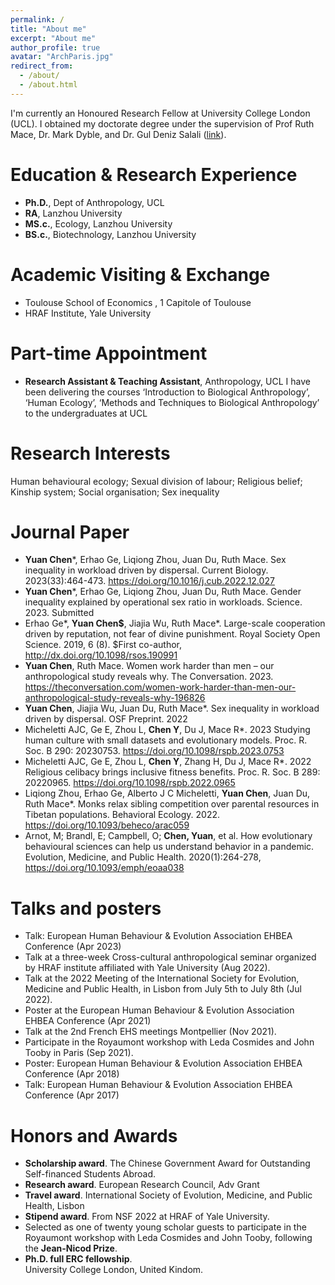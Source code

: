 ```yaml
---
permalink: /
title: "About me"
excerpt: "About me"
author_profile: true
avatar: "ArchParis.jpg"
redirect_from: 
  - /about/
  - /about.html
---
```

I'm currently an Honoured Research Fellow at University College London (UCL). I obtained my doctorate degree under the supervision of Prof Ruth Mace, Dr. Mark Dyble, and Dr. Gul Deniz Salali  ([link](https://www.ucl.ac.uk/anthropology/research/evolutionary-anthropology/human-evolutionary-ecology)).

# Education & Research Experience
* **Ph.D.**, Dept of Anthropology, UCL
* **RA**, Lanzhou University
* **MS.c.**, Ecology, Lanzhou University
* **BS.c.**, Biotechnology, Lanzhou University

# Academic Visiting & Exchange
* Toulouse School of Economics , 1 Capitole of Toulouse
* HRAF Institute, Yale University

# Part-time Appointment
* **Research Assistant & Teaching Assistant**, Anthropology, UCL
  I have been delivering the courses ‘Introduction to Biological Anthropology’, ‘Human Ecology’, ‘Methods and Techniques to Biological Anthropology’ to the undergraduates at UCL

# Research Interests
Human behavioural ecology; Sexual division of labour; Religious belief; Kinship system; Social organisation; Sex inequality

# Journal Paper
* **Yuan Chen***, Erhao Ge, Liqiong Zhou, Juan Du, Ruth Mace. Sex inequality in workload driven by dispersal. Current Biology. 2023(33):464-473. https://doi.org/10.1016/j.cub.2022.12.027
* **Yuan Chen***, Erhao Ge, Liqiong Zhou, Juan Du, Ruth Mace. Gender inequality explained by operational sex ratio in workloads. Science. 2023. Submitted
* Erhao Ge*, **Yuan Chen$**, Jiajia Wu, Ruth Mace*. Large-scale cooperation driven by reputation, not fear of divine punishment. Royal Society Open Science. 2019, 6 (8). $First co-author, http://dx.doi.org/10.1098/rsos.190991
* **Yuan Chen**, Ruth Mace. Women work harder than men – our anthropological study reveals why. The Conversation. 2023. https://theconversation.com/women-work-harder-than-men-our-anthropological-study-reveals-why-196826
* **Yuan Chen**, Jiajia Wu, Juan Du, Ruth Mace*. Sex inequality in workload driven by dispersal. OSF Preprint. 2022
* Micheletti AJC, Ge E, Zhou L, **Chen Y**, Du J, Mace R*. 2023 Studying human culture with small datasets and evolutionary models. Proc. R. Soc. B 290: 20230753. https://doi.org/10.1098/rspb.2023.0753
* Micheletti AJC, Ge E, Zhou L, **Chen Y**, Zhang H, Du J, Mace R*. 2022 Religious celibacy brings inclusive fitness benefits. Proc. R. Soc. B 289: 20220965. https://doi.org/10.1098/rspb.2022.0965
* Liqiong Zhou, Erhao Ge, Alberto J C Micheletti, **Yuan Chen**, Juan Du, Ruth Mace*. Monks relax sibling competition over parental resources in Tibetan populations. Behavioral Ecology. 2022. https://doi.org/10.1093/beheco/arac059
* Arnot, M; Brandl, E; Campbell, O; **Chen, Yuan**, et al. How evolutionary behavioural sciences can help us understand behavior in a pandemic. Evolution, Medicine, and Public Health. 2020(1):264-278, https://doi.org/10.1093/emph/eoaa038


# Talks and posters
* Talk: European Human Behaviour & Evolution Association EHBEA Conference (Apr 2023)
* Talk at a three-week Cross-cultural anthropological seminar organized by HRAF institute affiliated with Yale University (Aug 2022).
* Talk at the 2022 Meeting of the International Society for Evolution, Medicine and Public Health, in Lisbon from July 5th to July 8th (Jul 2022).
* Poster at the European Human Behaviour & Evolution Association EHBEA Conference (Apr 2021)
* Talk at the 2nd French EHS meetings Montpellier (Nov 2021).
* Participate in the Royaumont workshop with Leda Cosmides and John Tooby in Paris (Sep 2021).
* Poster: European Human Behaviour & Evolution Association EHBEA Conference (Apr 2018)
* Talk: European Human Behaviour & Evolution Association EHBEA Conference (Apr 2017)


# Honors and Awards
* **Scholarship award**. The Chinese Government Award for Outstanding Self-financed Students Abroad.
* **Research award**. European Research Council, Adv Grant
* **Travel award**. International Society of Evolution, Medicine, and Public Health, Lisbon
* **Stipend award**. From NSF 2022 at HRAF of Yale University.
* Selected as one of twenty young scholar guests to participate in the Royaumont workshop with Leda Cosmides and John Tooby, following the **Jean-Nicod Prize**.
* **Ph.D. full ERC fellowship**. <br> University College London, United Kindom. 

<!---Activity and Service--->
<!---Experience--->
